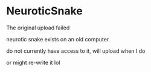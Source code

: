 # NeuroticSnake

The original upload failed

neurotic snake exists on an old computer

do not currently have access to it, will upload when I do

or might re-write it lol
